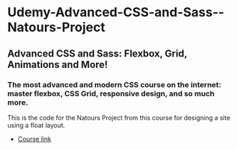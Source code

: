 # Udemy-Advanced-CSS-and-Sass--Natours-Project

## Advanced CSS and Sass: Flexbox, Grid, Animations and More!

### The most advanced and modern CSS course on the internet: master flexbox, CSS Grid, responsive design, and so much more.

This is the code for the Natours Project from this course for designing a site using a float layout.

- [Course link](https://www.udemy.com/course/advanced-css-and-sass/)
